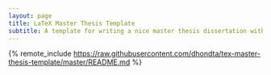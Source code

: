 ```yaml
---
layout: page
title: LaTeX Master Thesis Template
subtitle: A template for writing a nice master thesis dissertation with LaTeX
---
```

{% remote_include https://raw.githubusercontent.com/dhondta/tex-master-thesis-template/master/README.md %}
